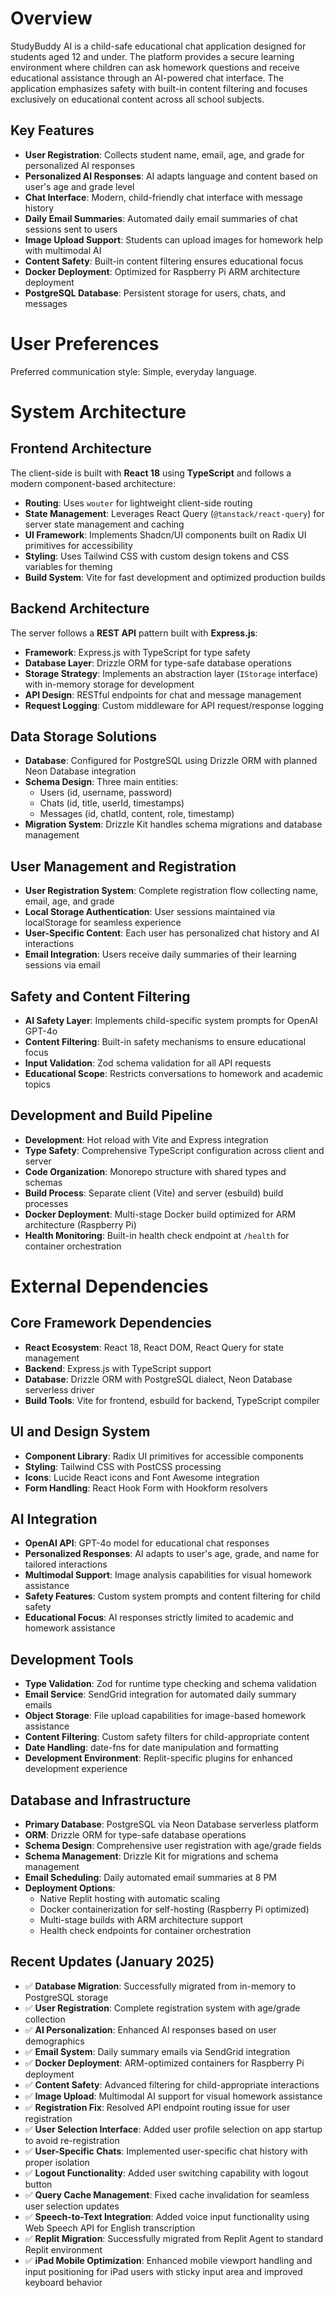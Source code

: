 # Overview

StudyBuddy AI is a child-safe educational chat application designed for students aged 12 and under. The platform provides a secure learning environment where children can ask homework questions and receive educational assistance through an AI-powered chat interface. The application emphasizes safety with built-in content filtering and focuses exclusively on educational content across all school subjects.

## Key Features

- **User Registration**: Collects student name, email, age, and grade for personalized AI responses
- **Personalized AI Responses**: AI adapts language and content based on user's age and grade level
- **Chat Interface**: Modern, child-friendly chat interface with message history
- **Daily Email Summaries**: Automated daily email summaries of chat sessions sent to users
- **Image Upload Support**: Students can upload images for homework help with multimodal AI
- **Content Safety**: Built-in content filtering ensures educational focus
- **Docker Deployment**: Optimized for Raspberry Pi ARM architecture deployment
- **PostgreSQL Database**: Persistent storage for users, chats, and messages

# User Preferences

Preferred communication style: Simple, everyday language.

# System Architecture

## Frontend Architecture

The client-side is built with **React 18** using **TypeScript** and follows a modern component-based architecture:

- **Routing**: Uses `wouter` for lightweight client-side routing
- **State Management**: Leverages React Query (`@tanstack/react-query`) for server state management and caching
- **UI Framework**: Implements Shadcn/UI components built on Radix UI primitives for accessibility
- **Styling**: Uses Tailwind CSS with custom design tokens and CSS variables for theming
- **Build System**: Vite for fast development and optimized production builds

## Backend Architecture

The server follows a **REST API** pattern built with **Express.js**:

- **Framework**: Express.js with TypeScript for type safety
- **Database Layer**: Drizzle ORM for type-safe database operations
- **Storage Strategy**: Implements an abstraction layer (`IStorage` interface) with in-memory storage for development
- **API Design**: RESTful endpoints for chat and message management
- **Request Logging**: Custom middleware for API request/response logging

## Data Storage Solutions

- **Database**: Configured for PostgreSQL using Drizzle ORM with planned Neon Database integration
- **Schema Design**: Three main entities:
  - Users (id, username, password)
  - Chats (id, title, userId, timestamps)  
  - Messages (id, chatId, content, role, timestamp)
- **Migration System**: Drizzle Kit handles schema migrations and database management

## User Management and Registration

- **User Registration System**: Complete registration flow collecting name, email, age, and grade
- **Local Storage Authentication**: User sessions maintained via localStorage for seamless experience
- **User-Specific Content**: Each user has personalized chat history and AI interactions
- **Email Integration**: Users receive daily summaries of their learning sessions via email

## Safety and Content Filtering

- **AI Safety Layer**: Implements child-specific system prompts for OpenAI GPT-4o
- **Content Filtering**: Built-in safety mechanisms to ensure educational focus
- **Input Validation**: Zod schema validation for all API requests
- **Educational Scope**: Restricts conversations to homework and academic topics

## Development and Build Pipeline

- **Development**: Hot reload with Vite and Express integration
- **Type Safety**: Comprehensive TypeScript configuration across client and server
- **Code Organization**: Monorepo structure with shared types and schemas
- **Build Process**: Separate client (Vite) and server (esbuild) build processes
- **Docker Deployment**: Multi-stage Docker build optimized for ARM architecture (Raspberry Pi)
- **Health Monitoring**: Built-in health check endpoint at `/health` for container orchestration

# External Dependencies

## Core Framework Dependencies

- **React Ecosystem**: React 18, React DOM, React Query for state management
- **Backend**: Express.js with TypeScript support
- **Database**: Drizzle ORM with PostgreSQL dialect, Neon Database serverless driver
- **Build Tools**: Vite for frontend, esbuild for backend, TypeScript compiler

## UI and Design System

- **Component Library**: Radix UI primitives for accessible components
- **Styling**: Tailwind CSS with PostCSS processing
- **Icons**: Lucide React icons and Font Awesome integration
- **Form Handling**: React Hook Form with Hookform resolvers

## AI Integration

- **OpenAI API**: GPT-4o model for educational chat responses
- **Personalized Responses**: AI adapts to user's age, grade, and name for tailored interactions
- **Multimodal Support**: Image analysis capabilities for visual homework assistance
- **Safety Features**: Custom system prompts and content filtering for child safety
- **Educational Focus**: AI responses strictly limited to academic and homework assistance

## Development Tools

- **Type Validation**: Zod for runtime type checking and schema validation
- **Email Service**: SendGrid integration for automated daily summary emails
- **Object Storage**: File upload capabilities for image-based homework assistance
- **Content Filtering**: Custom safety filters for child-appropriate content
- **Date Handling**: date-fns for date manipulation and formatting
- **Development Environment**: Replit-specific plugins for enhanced development experience

## Database and Infrastructure

- **Primary Database**: PostgreSQL via Neon Database serverless platform
- **ORM**: Drizzle ORM for type-safe database operations
- **Schema Design**: Comprehensive user registration with age/grade fields
- **Schema Management**: Drizzle Kit for migrations and schema management
- **Email Scheduling**: Daily automated email summaries at 8 PM
- **Deployment Options**: 
  - Native Replit hosting with automatic scaling
  - Docker containerization for self-hosting (Raspberry Pi optimized)
  - Multi-stage builds with ARM architecture support
  - Health check endpoints for container orchestration

## Recent Updates (January 2025)

- ✅ **Database Migration**: Successfully migrated from in-memory to PostgreSQL storage
- ✅ **User Registration**: Complete registration system with age/grade collection
- ✅ **AI Personalization**: Enhanced AI responses based on user demographics
- ✅ **Email System**: Daily summary emails via SendGrid integration
- ✅ **Docker Deployment**: ARM-optimized containers for Raspberry Pi deployment
- ✅ **Content Safety**: Advanced filtering for child-appropriate interactions
- ✅ **Image Upload**: Multimodal AI support for visual homework assistance
- ✅ **Registration Fix**: Resolved API endpoint routing issue for user registration
- ✅ **User Selection Interface**: Added user profile selection on app startup to avoid re-registration
- ✅ **User-Specific Chats**: Implemented user-specific chat history with proper isolation
- ✅ **Logout Functionality**: Added user switching capability with logout button
- ✅ **Query Cache Management**: Fixed cache invalidation for seamless user selection updates
- ✅ **Speech-to-Text Integration**: Added voice input functionality using Web Speech API for English transcription
- ✅ **Replit Migration**: Successfully migrated from Replit Agent to standard Replit environment
- ✅ **iPad Mobile Optimization**: Enhanced mobile viewport handling and input positioning for iPad users with sticky input area and improved keyboard behavior